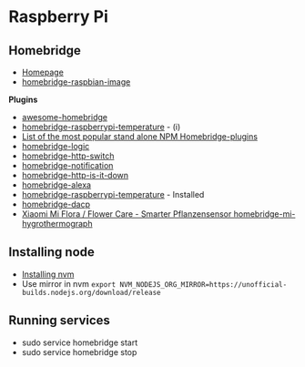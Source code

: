 # Raspberry Pi

## Homebridge
- [Homepage](https://homebridge.io/)
- [homebridge-raspbian-image](https://github.com/homebridge/homebridge-raspbian-image/wiki/Getting-Started)

**Plugins**
- [awesome-homebridge](https://github.com/sahilchaddha/awesome-homebridge)
- [homebridge-raspberrypi-temperature](https://github.com/YinHangCode/homebridge-raspberrypi-temperature) - (i)
- [List of the most popular stand alone NPM Homebridge-plugins](https://www.reddit.com/r/homebridge/comments/7mejip/list_of_the_most_popular_stand_alone_npm/)
- [homebridge-logic](https://www.npmjs.com/package/homebridge-logic)
- [homebridge-http-switch](https://github.com/Supereg/homebridge-http-switch)
- [homebridge-notification](https://www.npmjs.com/package/homebridge-notification)
- [homebridge-http-is-it-down](https://github.com/sahilchaddha/homebridge-http-is-it-down/)
- [homebridge-alexa](https://github.com/NorthernMan54/homebridge-alexa)
- [homebridge-raspberrypi-temperature](https://github.com/YinHangCode/homebridge-raspberrypi-temperature) - Installed
- [homebridge-dacp](https://github.com/grover/homebridge-dacp)
- [Xiaomi Mi Flora / Flower Care - Smarter Pflanzensensor homebridge-mi-hygrothermograph](https://forum.smartapfel.de/forum/thread/1337-xiaomi-mi-flora-flower-care-smarter-pflanzensensor-homebridge-mi-hygrothermograp/)


## Installing node
- [Installing nvm](https://github.com/cncjs/cncjs/wiki/Setup-Guide:-Raspberry-Pi-%7C-Install-Node.js-via-Node-Version-Manager-(NVM))
- Use mirror in nvm `export NVM_NODEJS_ORG_MIRROR=https://unofficial-builds.nodejs.org/download/release`

## Running services
- sudo service homebridge start
- sudo service homebridge stop